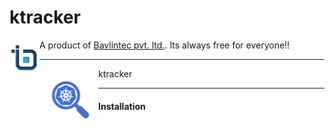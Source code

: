 # ktracker
<img src="https://github.com/bavlin/ktracker/blob/master/bavlin_logo.png" width="48" height="59" align="left"></img>
A product of <a href="http://bavlin.com">Bavlintec pvt. ltd.</a>. Its always free for everyone!!

---

<img src="https://github.com/bavlin/ktracker/blob/master/ktracker_logo.png" width="94" height="98" align="left"></img> ktracker

---

#### Installation

